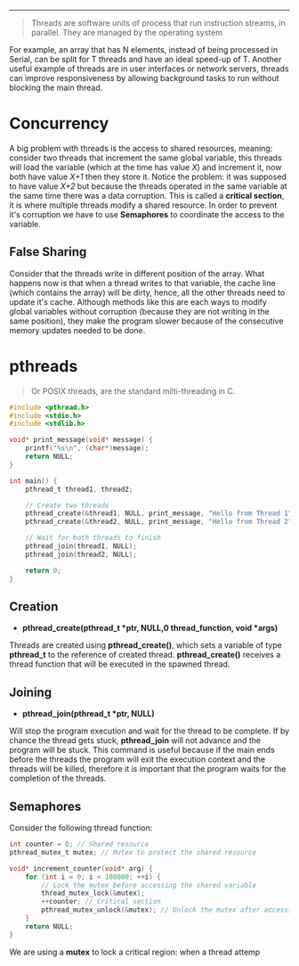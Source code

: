 ***
> Threads are software units of process that run instruction streams, in parallel. They are managed by the operating system

For example, an array that has N elements, instead of being processed in Serial, can be split for T threads and have an ideal speed-up of T.
Another useful example of threads are in user interfaces or network servers, threads can improve responsiveness by allowing background tasks to run without blocking the main thread.

# Concurrency

A big problem with threads is the access to shared resources, meaning: consider two threads that increment the same global variable, this threads will load the variable (which at the time has value *X*) and increment it, now both have value *X+1* then they store it.
Notice the problem: it was supposed to have value *X+2* but because the threads operated in the same variable at the same time there was a data corruption.
This is called a **critical section**, it is where multiple threads modify a shared resource. In order to prevent it's corruption we have to use **Semaphores** to coordinate the access to the variable.

## False Sharing

Consider that the threads write in different position of the array. What happens now is that when a thread writes to that variable, the cache line (which contains the array) will be dirty, hence, all the other threads need to update it's cache.
Although methods like this are each ways to modify global variables without corruption (because they are not writing in the same position), they make the program slower because of the consecutive memory updates needed to be done.
# pthreads

>Or POSIX threads, are the standard milti-threading in C.
```C
#include <pthread.h>
#include <stdio.h>
#include <stdlib.h>

void* print_message(void* message) {
    printf("%s\n", (char*)message);
    return NULL;
}

int main() {
    pthread_t thread1, thread2;

    // Create two threads
    pthread_create(&thread1, NULL, print_message, "Hello from Thread 1");
    pthread_create(&thread2, NULL, print_message, "Hello from Thread 2");

    // Wait for both threads to finish
    pthread_join(thread1, NULL);
    pthread_join(thread2, NULL);

    return 0;
}
```

## Creation
- **pthread_create(pthread_t \*ptr, NULL,0 thread_function, void \*args)**

Threads are created using **pthread_create()**, which sets a variable of type **pthread_t**  to the reference of created thread. **pthread_create()** receives a thread function that will be executed in the spawned thread.
## Joining
- **pthread_join(pthread_t \*ptr, NULL)**

Will stop the program execution and wait for the thread to be complete. If by chance the thread gets stuck, **pthread_join** will not advance and the program will be stuck.
This command is useful because if the main ends before the threads the program will exit the execution context and the threads will be killed, therefore it is important that the program waits for the completion of the threads.

## Semaphores

Consider the following thread function:
```C
int counter = 0; // Shared resource 
pthread_mutex_t mutex; // Mutex to protect the shared resource

void* increment_counter(void* arg) { 
	for (int i = 0; i < 100000; ++i) { 
		// Lock the mutex before accessing the shared variable
		thread_mutex_lock(&mutex); 
		++counter; // Critical section 
		pthread_mutex_unlock(&mutex); // Unlock the mutex after accessing 
	} 
	return NULL; 
}
```

We are using a **mutex** to lock a critical region: when a thread attemp